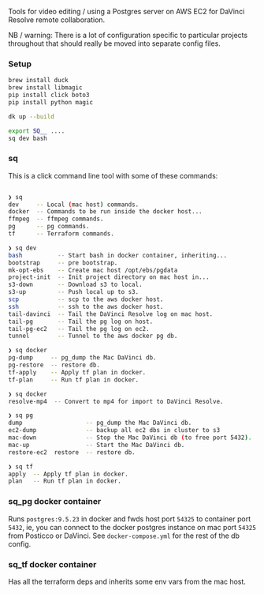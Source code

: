 Tools for video editing / using a Postgres server on AWS EC2 for DaVinci Resolve remote collaboration.

NB / warning: There is a lot of configuration specific to particular projects throughout that should really be moved into separate config files.

### Setup

```sh
brew install duck
brew install libmagic
pip install click boto3
pip install python magic

dk up --build

export SQ__ ....
sq dev bash

```

### sq

This is a click command line tool with some of these commands:

```sh

❯ sq
dev     -- Local (mac host) commands.
docker  -- Commands to be run inside the docker host...
ffmpeg  -- ffmpeg commands.
pg      -- pg commands.
tf      -- Terraform commands.

❯ sq dev
bash          -- Start bash in docker container, inheriting...
bootstrap     -- pre bootstrap.
mk-opt-ebs    -- Create mac host /opt/ebs/pgdata
project-init  -- Init project directory on mac host in...
s3-down       -- Download s3 to local.
s3-up         -- Push local up to s3.
scp           -- scp to the aws docker host.
ssh           -- ssh to the aws docker host.
tail-davinci  -- Tail the DaVinci Resolve log on mac host.
tail-pg       -- Tail the pg log on host.
tail-pg-ec2   -- Tail the pg log on ec2.
tunnel        -- Tunnel to the aws docker pg db.

❯ sq docker
pg-dump     -- pg_dump the Mac DaVinci db.
pg-restore  -- restore db.
tf-apply    -- Apply tf plan in docker.
tf-plan     -- Run tf plan in docker.

❯ sq docker
resolve-mp4  -- Convert to mp4 for import to DaVinci Resolve.

❯ sq pg
dump                  -- pg_dump the Mac DaVinci db.
ec2-dump              -- backup all ec2 dbs in cluster to s3
mac-down              -- Stop the Mac DaVinci db (to free port 5432).
mac-up                -- Start the Mac DaVinci db.
restore-ec2  restore  -- restore db.

❯ sq tf
apply  -- Apply tf plan in docker.
plan   -- Run tf plan in docker.

```

### sq_pg docker container

Runs `postgres:9.5.23` in docker and fwds host port `54325` to container port `5432`, ie, you can connect to the docker postgres instance on mac port `54325` from Posticco or DaVinci. See `docker-compose.yml` for the rest of the db config.

### sq_tf docker container

Has all the terraform deps and inherits some env vars from the mac host.

